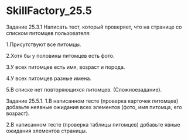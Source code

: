 # SkillFactory_25.5

Задание 25.3.1
Написать тест, который проверяет, что на странице со списком питомцев пользователя:

1.Присутствуют все питомцы.

2.Хотя бы у половины питомцев есть фото.

3.У всех питомцев есть имя, возраст и порода.

4.У всех питомцев разные имена.

5.В списке нет повторяющихся питомцев. (Сложноезадание).


Задание 25.5.1.
1.В написанном тесте (проверка карточек питомцев) добавьте неявные ожидания всех элементов (фото, имя питомца, его возраст).

2.В написанном тесте (проверка таблицы питомцев) добавьте явные ожидания элементов страницы.
